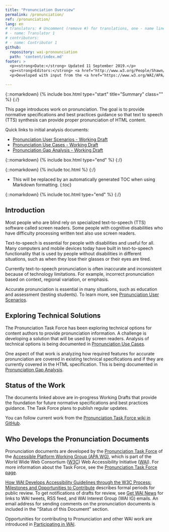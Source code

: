 ```yaml
---
title: "Pronunciation Overview"
permalink: /pronunciation/
ref: /pronunciation/
lang: en
# translators: # Uncomment (remove #) for translations, one - name line per translator.
# - name: Translator 1
# contributors:
# - name: Contributor 1
github:
  repository: wai-pronounciation
  path: 'content/index.md'
footer: >
  <p><strong>Date:</strong> Updated 11 September 2019.</p>
  <p><strong>Editors:</strong> <a href="http://www.w3.org/People/Shawn/">Shawn Lawton Henry</a> and <a href="http://www.w3.org/People/roy/">Ruoxi Ran</a>.</p>
  <p>Developed with input from the <a href="https://www.w3.org/WAI/APA/task-forces/pronunciation/">Pronunciation Task Force</a>.<p>

---
```


{::nomarkdown}
{% include box.html type="start" title="Summary" class="" %}
{:/}

This page introduces work on pronunciation. The goal is to provide normative specifications and best practices guidance so that text to speech (TTS) synthesis can provide proper pronunciation of HTML content.

Quick links to initial analysis documents:
*   [Pronunciation User Scenarios - Working Draft](https://www.w3.org/TR/pronunciation-user-scenarios/)
*   [Pronunciation Use Cases - Working Draft](https://www.w3.org/TR/pronunciation-use-cases/)
*   [Pronunciation Gap Analysis - Working Draft](https://www.w3.org/TR/pronunciation-gap-analysis/) 

{::nomarkdown}
{% include box.html type="end" %}
{:/}

{::nomarkdown}
{% include toc.html %}
{:/}

- This will be replaced by an automatically generated TOC when using Markdown formatting.
{:toc}

{::nomarkdown}
{% include toc.html type="end" %}
{:/}

## Introduction

Most people who are blind rely on specialized text-to-speech (TTS) software called screen readers. Some people with cognitive disabilities who have difficulty processing written text also use screen readers.

Text-to-speech is essential for people with disabilities and useful for all. Many computers and mobile devices today have built in text-to-speech functionality that is used by people without disabilities in different situations, such as when they lose their glasses or their eyes are tired.

Currently text-to-speech pronunciation is often inaccurate and inconsistent because of technology limitations. For example, incorrect pronunciation based on context, regional variation, or emphasis.

Accurate pronunciation is essential in many situations, such as education and assessment (testing students). To learn more, see [Pronunciation User Scenarios](https://www.w3.org/TR/pronunciation-user-scenarios/).
 
## Exploring Technical Solutions

The Pronunciation Task Force has been exploring technical options for content authors to provide pronunciation information. A challenge is developing a solution that will be used by screen readers. Analysis of technical options is being documented in [Pronunciation Use Cases](https://www.w3.org/TR/pronunciation-use-cases/).

One aspect of that work is analyzing how required features for accurate pronunciation are covered in existing technical specifications and if they are currently covered in the HTML specification. This is being documented in [Pronunciation Gap Analysis](https://www.w3.org/TR/pronunciation-gap-analysis/).

## Status of the Work

The documents linked above are in-progress Working Drafts that provide the foundation for future normative specifications and best practices guidance. The Task Force plans to publish regular updates.

You can follow current work from the [Pronunciation Task Force wiki in GitHub](https://github.com/w3c/pronunciation/wiki).

## Who Develops the Pronunciation Documents

Pronunciation documents are developed by the [Pronunciation Task Force](https://www.w3.org/WAI/APA/task-forces/pronunciation/) of the [Accessible Platform Working Group (APA WG)](https://www.w3.org/WAI/APA/), which is part of the World Wide Web Consortium ([W3C](http://www.w3.org)) Web Accessibility Initiative ([WAI](http://www.w3.org/WAI/)). For more information about the Task Force, see the [Pronunciation Task Force page](https://www.w3.org/WAI/APA/task-forces/pronunciation/).

[How WAI Develops Accessibility Guidelines through the W3C Process: Milestones and Opportunities to Contribute](http://www.w3.org/WAI/intro/w3c-process) describes formal periods for public review. To get notifications of drafts for review, see [Get WAI News](https://www.w3.org/WAI/news/subscribe/) for links to WAI tweets, RSS feed, and WAI Interest Group (WAI IG) emails. An email address for sending comments on the pronunciation documents is included in the "Status of this Document" section.

Opportunities for contributing to Pronunciation and other WAI work are introduced in [Participating in WAI](https://www.w3.org/WAI/about/participating/).
